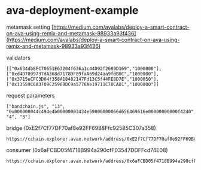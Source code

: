 # ava-deployment-example

metamask setting
[https://medium.com/avalabs/deploy-a-smart-contract-on-ava-using-remix-and-metamask-98933a93f436](https://medium.com/avalabs/deploy-a-smart-contract-on-ava-using-remix-and-metamask-98933a93f436)


validators
```
[["0x634db8FC70651E63204f636a1c44D92f2689D169","1000000"],["0xd4D7099737dA368d7178DF89faA69d24aa9fdB0C","1000000"],["0x3715eCFC3D04f358A18482147Fd13C5f44FE8D7E","1000050"],["0x13559C6A3709C25969DC9a5776Ae19711C78CAD1","1000000"]]
```

request parameters
```
["bandchain.js", "13", "0x000000044c494e4b00000003434e59000000066d656469616e00000000000f4240", "4", "3"]
```

bridge (0xE2f7Cf77DF70af8e92FF69B8Ffc92585C307a358)
```
https://cchain.explorer.avax.network/address/0xE2f7Cf77DF70af8e92FF69B8Ffc92585C307a358/transactions
```

consumer (0x6aFCBD05f4718B994a290cfF03547DDFFcd74E08)
```
https://cchain.explorer.avax.network/address/0x6aFCBD05f4718B994a290cfF03547DDFFcd74E08/transactions
```





